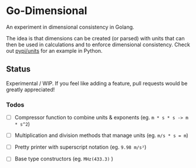 # Go-Dimensional

An experiment in dimensional consistency in Golang.

The idea is that dimensions can be created (or parsed) with units that can then be used in calculations and to enforce dimensional consistency. Check out [pypi/units](https://pypi.python.org/pypi/units) for an example in Python.

## Status

Experimental / WIP. If you feel like adding a feature, pull requests would be greatly appreciated!

### Todos

- [ ] Compressor function to combine units & exponents (eg. `m * s * s -> m * s^2`)
- [ ] Multiplication and division methods that manage units (eg. `m/s * s = m`)
- [ ] Pretty printer with superscript notation (eg. `9.98 m/s²`)
- [ ] Base type constructors (eg. `MHz(433.3)` )

